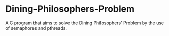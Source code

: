 # Dining-Philosophers-Problem
A C program that aims to solve the Dining Philosophers' Problem by the use of semaphores and pthreads.
